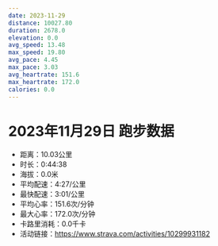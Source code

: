```yaml
---
date: 2023-11-29
distance: 10027.80
duration: 2678.0
elevation: 0.0
avg_speed: 13.48
max_speed: 19.80
avg_pace: 4.45
max_pace: 3.03
avg_heartrate: 151.6
max_heartrate: 172.0
calories: 0.0
---
```


# 2023年11月29日 跑步数据

- 距离：10.03公里
- 时长：0:44:38
- 海拔：0.0米
- 平均配速：4:27/公里
- 最快配速：3:01/公里
- 平均心率：151.6次/分钟
- 最大心率：172.0次/分钟
- 卡路里消耗：0.0千卡
- 活动链接：https://www.strava.com/activities/10299931182
